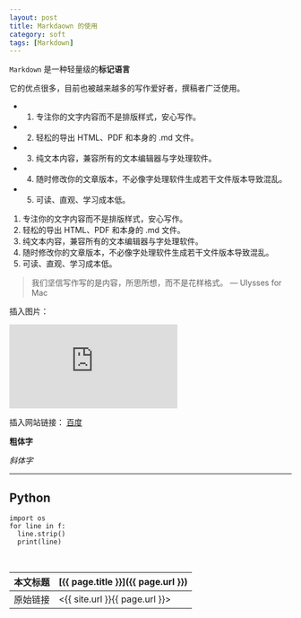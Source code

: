 ```yaml
---
layout: post
title: Markdaown 的使用
category: soft
tags: [Markdown]
---
```


`Markdown` 是一种轻量级的**标记语言**

它的优点很多，目前也被越来越多的写作爱好者，撰稿者广泛使用。

* 1. 专注你的文字内容而不是排版样式，安心写作。
* 2. 轻松的导出 HTML、PDF 和本身的 .md 文件。
* 3. 纯文本内容，兼容所有的文本编辑器与字处理软件。
* 4. 随时修改你的文章版本，不必像字处理软件生成若干文件版本导致混乱。
* 5. 可读、直观、学习成本低。

1. 专注你的文字内容而不是排版样式，安心写作。
2. 轻松的导出 HTML、PDF 和本身的 .md 文件。
3. 纯文本内容，兼容所有的文本编辑器与字处理软件。
4. 随时修改你的文章版本，不必像字处理软件生成若干文件版本导致混乱。
5. 可读、直观、学习成本低。

> 我们坚信写作写的是内容，所思所想，而不是花样格式。 — Ulysses for Mac


插入图片：

![picture](https://www.easyicon.net/api/resizeApi.php?id=1168350&size=128)


插入网站链接：
[百度](https://www.baidu.com/)


**粗体字**

*斜体字*

***

## Python
```
import os
for line in f: 
  line.strip()  
  print(line)
```




<br/>

本文标题 | [{{ page.title }}]({{ page.url }})
-------- |:--------
原始链接 | <{{ site.url }}{{ page.url }}>
